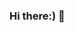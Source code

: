 ### Hi there:) 👋

<!--
**pulezzaa/pulezzaa** is a ✨ _special_ ✨ repository because its `README.md` (this file) appears on your GitHub profile.

About me:

- 🔭 I’m currently working on a web development project tailored specifically for businesses and services.
- 🌱 I’m currently learning I am writing to share with you my current endeavor of learning SQL in the most efficient and effective manner possible. As you may know, SQL (Structured Query Language) is a powerful tool used for managing and manipulating databases. It is a fundamental skill for anyone working in the field of data analysis, software development, or database administration.
- 🤔 I’m looking for help with I am currently seeking web developers and backend developers who possess a superior level of expertise, from whom I can learn and further enhance my skills in the field.
- 📫 How to reach me: email - bpule2004@gmail.com
- 😄 Pronouns: he/him
- ⚡ Fun fact: I'm a footballer.
-->
